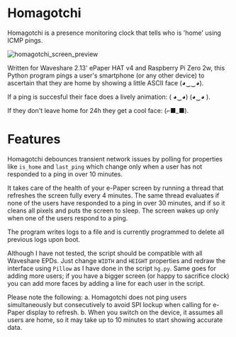 # Homagotchi
Homagotchi is a presence monitoring clock that tells who is 'home' using ICMP pings.

![homagotchi_screen_preview](https://github.com/user-attachments/assets/40828fba-221f-4096-a65a-758b7abf45f4)

Written for Waveshare 2.13' ePaper HAT v4 and Raspberry Pi Zero 2w, this Python program pings a user's smartphone (or any other device) to ascertain that they are home by showing a little ASCII face (◕‿‿◕).

If a ping is succesful their face does a lively animation: ( ◕‿◕) (◕‿◕ ).

If they don't leave home for 24h they get a cool face: (⌐■_■).

# Features
Homagotchi debounces transient network issues by polling for properties like `is_home` and `last_ping` which change only when a user has not responded to a ping in over 10 minutes.

It takes care of the health of your e-Paper screen by running a thread that refreshes the screen fully every 4 minutes. The same thread evaluates if none of the users have responded to a ping in over 30 minutes, and if so it cleans all pixels and puts the screen to sleep. The screen wakes up only when one of the users respond to a ping.

The program writes logs to a file and is currently programmed to delete all previous logs upon boot.

Although I have not tested, the script should be compatible with all Waveshare EPDs. Just change `WIDTH` and `HEIGHT` properties and redraw the interface using `Pillow` as I have done in the script `hg.py`. Same goes for adding more users; if you have a bigger screen (or happy to sacrifice clock) you can add more faces by adding a line for each user in the script.

Please note the following:
  a. Homagotchi does not ping users simultaneously but consecutively to avoid SPI lockup when calling for e-Paper display to refresh.
  b. When you switch on the device, it assumes all users are home, so it may take up to 10 minutes to start showing accurate data.
